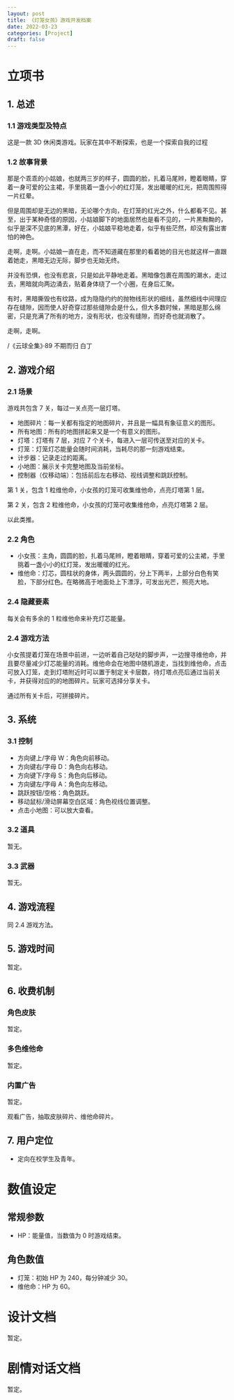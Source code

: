 ```yaml
---
layout: post
title: 《灯笼女孩》游戏开发档案
date: 2022-03-23
categories: [Project]
draft: false
---
```


# 立项书

## 1. 总述

### 1.1 游戏类型及特点

这是一款 3D 休闲类游戏。玩家在其中不断探索，也是一个探索自我的过程

### 1.2 故事背景

那是个乖乖的小姑娘，也就两三岁的样子，圆圆的脸，扎着马尾辫，瞪着眼睛，穿着一身可爱的公主裙，手里挑着一盏小小的红灯笼，发出暖暖的红光，把周围照得一片红晕。

但是周围却是无边的黑暗，无论哪个方向，在灯笼的红光之外，什么都看不见。甚至，出于某种奇怪的原因，小姑娘脚下的地面居然也是看不见的，一片黑黝黝的，似乎是深不见底的黑潭，好在，小姑娘平稳地走着，似乎有些茫然，却没有露出害怕的神色。

走啊，走啊。小姑娘一直在走，而不知道藏在那里的看着她的目光也就这样一直跟着她走，黑暗无边无际，脚步也无始无终。

并没有恐惧，也没有悲哀，只是如此平静地走着。黑暗像包裹在周围的潮水，走过去，黑暗就向两边涌去，贴着身体绕了一个小圈，在身后汇聚。

有时，黑暗撕毁也有纹路，成为隐隐约约的抛物线形状的细线，虽然细线中间理应存在缝隙，因而使人好奇穿过那些缝隙会是什么，但大多数时候，黑暗是那么绵密，只是充满了所有的地方，没有形状，也没有缝隙，而好奇也就消散了。

走啊，走啊。

/《云球全集》·89 不期而归
白丁

## 2. 游戏介绍

### 2.1 场景

游戏共包含 7 关，每过一关点亮一层灯塔。

- 地图碎片：每一关都有指定的地图碎片，并且是一幅具有象征意义的图形。
- 所有地图：所有的地图拼起来又是一个有意义的图形。
- 灯塔：灯塔有 7 层，对应 7 个关卡，每进入一层可传送至对应的关卡。
- 灯笼：灯笼灯芯能量会随时间消耗，当耗尽的那一刻游戏结束。
- 计步器：记录走过的距离。
- 小地图：展示关卡完整地图及当前坐标。
- 控制器（仅移动端）：包括前后左右移动、视线调整和跳跃控制。

第 1 关，包含 1 粒维他命，小女孩的灯笼可收集维他命，点亮灯塔第 1 层。

第 2 关，包含 2 粒维他命，小女孩的灯笼可收集维他命，点亮灯塔第 2 层。

以此类推。

### 2.2 角色

- 小女孩：主角，圆圆的脸，扎着马尾辫，瞪着眼睛，穿着可爱的公主裙，手里挑着一盏小小的红灯笼，发出暖暖的红光。
- 维他命：灯芯，圆柱状的身体，两头圆圆的，分上下两半，上部分白色有笑脸，下部分红色。在略微高于地面处上下漂浮，可发出光芒，照亮大地。

### 2.4 隐藏要素

每关会有多余的 1 粒维他命来补充灯芯能量。

### 2.4 游戏方法

小女孩提着灯笼在场景中前进，一边听着自己哒哒的脚步声，一边搜寻维他命，并且要尽量减少灯芯能量的消耗。维他命会在地图中随机游走，当找到维他命，点击可放入灯笼，走到灯塔附近时可以置于制定关卡层数，待灯塔点亮后通过当前关卡，并获得对应的的地图碎片。玩家可选择分享关卡。

通过所有关卡后，可拼接碎片。

## 3. 系统

### 3.1 控制

- 方向键上/字母 W：角色向前移动。
- 方向键右/字母 D：角色向右移动。
- 方向键下/字母 S：角色向后移动。
- 方向键左/字母 A：角色向左移动。
- 跳跃按钮/空格：角色跳跃。
- 移动鼠标/滑动屏幕空白区域：角色视线位置调整。
- 点击小地图：可以放大查看。

### 3.2 道具

暂无。

### 3.3 武器

暂无。

## 4. 游戏流程

同 2.4 游戏方法。

## 5. 游戏时间

暂定。

## 6. 收费机制

### 角色皮肤

暂定。

### 多色维他命

暂定。

### 内置广告

暂定。

观看广告，抽取皮肤碎片、维他命碎片。

## 7. 用户定位

- 定向在校学生及青年。

# 数值设定

## 常规参数

- HP：能量值，当数值为 0 时游戏结束。

## 角色数值

- 灯笼：初始 HP 为 240，每分钟减少 30。
- 维他命：HP 为 60。

# 设计文档

暂定。

# 剧情对话文档

暂定。
